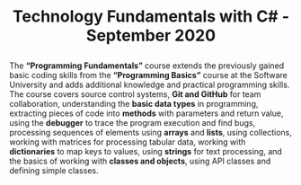# <p align="center">Technology Fundamentals with C# - September 2020<p>

The **“Programming Fundamentals”** course extends the previously gained basic coding skills from the **“Programming Basics”** course at the Software University and adds additional knowledge and practical programming skills. The course covers source control systems, **Git and GitHub** for team collaboration, understanding the **basic data types** in programming, extracting pieces of code into **methods** with parameters and return value, using the **debugger** to trace the program execution and find bugs, processing sequences of elements using **arrays** and **lists**, using collections, working with matrices for processing tabular data, working with **dictionaries** to map keys to values, using **strings** for text processing, and the basics of working with **classes and objects**, using API classes and defining simple classes.
